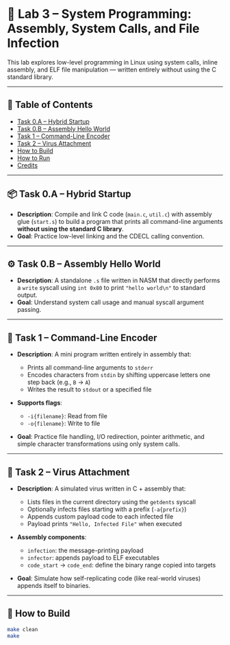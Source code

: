 # 🔬 Lab 3 – System Programming: Assembly, System Calls, and File Infection

This lab explores low-level programming in Linux using system calls, inline assembly, and ELF file manipulation — written entirely without using the C standard library.

---

## 🧭 Table of Contents

- [Task 0.A – Hybrid Startup](#task-0a--hybrid-startup)
- [Task 0.B – Assembly Hello World](#task-0b--assembly-hello-world)
- [Task 1 – Command-Line Encoder](#task-1--command-line-encoder)
- [Task 2 – Virus Attachment](#task-2--virus-attachment)
- [How to Build](#how-to-build)
- [How to Run](#how-to-run)
- [Credits](#credits)

---

## 📦 Task 0.A – Hybrid Startup

- **Description**: Compile and link C code (`main.c`, `util.c`) with assembly glue (`start.s`) to build a program that prints all command-line arguments **without using the standard C library**.
- **Goal**: Practice low-level linking and the CDECL calling convention.

---

## ⚙️ Task 0.B – Assembly Hello World

- **Description**: A standalone `.s` file written in NASM that directly performs a `write` syscall using `int 0x80` to print `"hello world\n"` to standard output.
- **Goal**: Understand system call usage and manual syscall argument passing.

---

## 🧾 Task 1 – Command-Line Encoder

- **Description**: A mini program written entirely in assembly that:
  - Prints all command-line arguments to `stderr`
  - Encodes characters from `stdin` by shifting uppercase letters one step back (e.g., `B` → `A`)
  - Writes the result to `stdout` or a specified file
- **Supports flags**:
  - `-i{filename}`: Read from file
  - `-o{filename}`: Write to file

- **Goal**: Practice file handling, I/O redirection, pointer arithmetic, and simple character transformations using only system calls.

---

## 🦠 Task 2 – Virus Attachment

- **Description**: A simulated virus written in C + assembly that:
  - Lists files in the current directory using the `getdents` syscall
  - Optionally infects files starting with a prefix (`-a{prefix}`)
  - Appends custom payload code to each infected file
  - Payload prints `"Hello, Infected File"` when executed

- **Assembly components**:
  - `infection`: the message-printing payload
  - `infector`: appends payload to ELF executables
  - `code_start` → `code_end`: define the binary range copied into targets

- **Goal**: Simulate how self-replicating code (like real-world viruses) appends itself to binaries.

---

## 🔧 How to Build

```bash
make clean
make
